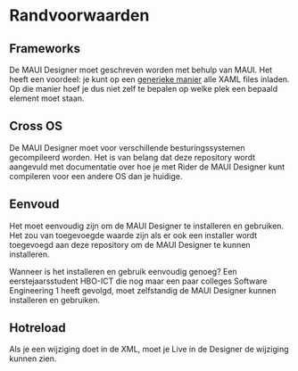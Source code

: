 # Randvoorwaarden

## Frameworks

De MAUI Designer moet geschreven worden met behulp van MAUI.
Het heeft een voordeel: je kunt op een [generieke manier](https://learn.microsoft.com/en-us/dotnet/maui/xaml/runtime-load?view=net-maui-8.0) alle XAML files inladen. Op die manier hoef je dus niet zelf te bepalen op welke plek een bepaald element moet staan.

## Cross OS

De MAUI Designer moet voor verschillende besturingssystemen gecompileerd worden.
Het is van belang dat deze repository wordt aangevuld met documentatie over hoe je met Rider
de MAUI Designer kunt compileren voor een andere OS dan je huidige.

## Eenvoud

Het moet eenvoudig zijn om de MAUI Designer te installeren en gebruiken.
Het zou van toegevoegde waarde zijn als er ook een installer wordt toegevoegd aan
deze repository om de MAUI Designer te kunnen installeren.

Wanneer is het installeren en gebruik eenvoudig genoeg? Een eerstejaarsstudent HBO-ICT
die nog maar een paar colleges Software Engineering 1 heeft gevolgd, moet zelfstandig
de MAUI Designer kunnen installeren en gebruiken.

## Hotreload

Als je een wijziging doet in de XML, moet je Live in de Designer de wijziging kunnen zien.
